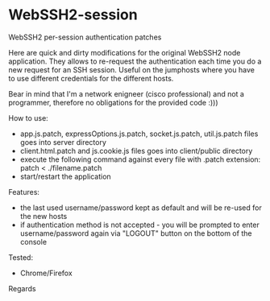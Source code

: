 # WebSSH2-session
WebSSH2 per-session authentication patches

Here are quick and dirty modifications for the original WebSSH2 node application. They allows to re-request the authentication each time you do a new request for an SSH session. Useful on the jumphosts where you have to use different credentials for the different hosts.


Bear in mind that I'm a network enigneer (cisco professional) and not a programmer, therefore no obligations for the provided code :)))


How to use:
- app.js.patch, expressOptions.js.patch, socket.js.patch, util.js.patch files goes into server directory
- client.html.patch and js.cookie.js files goes into client/public directory
- execute the following command against every file with .patch extension: patch < ./filename.patch
- start/restart the application


Features:
- the last used username/password kept as default and will be re-used for the new hosts
- if authentication method is not accepted - you will be prompted to enter username/password again via "LOGOUT" button on the bottom of the console


Tested:
- Chrome/Firefox


Regards
